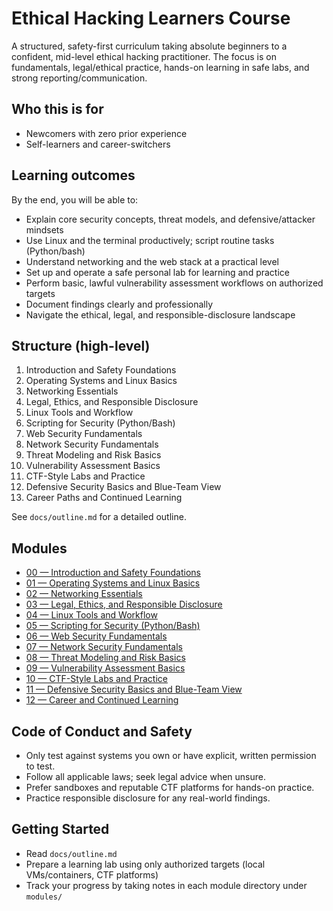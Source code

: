 # Ethical Hacking Learners Course

A structured, safety-first curriculum taking absolute beginners to a confident, mid-level ethical hacking practitioner. The focus is on fundamentals, legal/ethical practice, hands-on learning in safe labs, and strong reporting/communication.

## Who this is for
- Newcomers with zero prior experience
- Self-learners and career-switchers

## Learning outcomes
By the end, you will be able to:
- Explain core security concepts, threat models, and defensive/attacker mindsets
- Use Linux and the terminal productively; script routine tasks (Python/bash)
- Understand networking and the web stack at a practical level
- Set up and operate a safe personal lab for learning and practice
- Perform basic, lawful vulnerability assessment workflows on authorized targets
- Document findings clearly and professionally
- Navigate the ethical, legal, and responsible-disclosure landscape

## Structure (high-level)
1) Introduction and Safety Foundations
2) Operating Systems and Linux Basics
3) Networking Essentials
4) Legal, Ethics, and Responsible Disclosure
5) Linux Tools and Workflow
6) Scripting for Security (Python/Bash)
7) Web Security Fundamentals
8) Network Security Fundamentals
9) Threat Modeling and Risk Basics
10) Vulnerability Assessment Basics
11) CTF-Style Labs and Practice
12) Defensive Security Basics and Blue-Team View
13) Career Paths and Continued Learning

See `docs/outline.md` for a detailed outline.

## Modules
- [00 — Introduction and Safety Foundations](modules/00-introduction/README.md)
- [01 — Operating Systems and Linux Basics](modules/01-operating-systems/README.md)
- [02 — Networking Essentials](modules/02-networking/README.md)
- [03 — Legal, Ethics, and Responsible Disclosure](modules/03-legal-ethics/README.md)
- [04 — Linux Tools and Workflow](modules/04-linux-tools/README.md)
- [05 — Scripting for Security (Python/Bash)](modules/05-scripting-python/README.md)
- [06 — Web Security Fundamentals](modules/06-web-security-fundamentals/README.md)
- [07 — Network Security Fundamentals](modules/07-network-security-fundamentals/README.md)
- [08 — Threat Modeling and Risk Basics](modules/08-threat-modeling-risk/README.md)
- [09 — Vulnerability Assessment Basics](modules/09-vulnerability-assessment/README.md)
- [10 — CTF-Style Labs and Practice](modules/10-ctf-and-labs/README.md)
- [11 — Defensive Security Basics and Blue-Team View](modules/11-defensive-security-basics/README.md)
- [12 — Career and Continued Learning](modules/12-career-continued-learning/README.md)

## Code of Conduct and Safety
- Only test against systems you own or have explicit, written permission to test.
- Follow all applicable laws; seek legal advice when unsure.
- Prefer sandboxes and reputable CTF platforms for hands-on practice.
- Practice responsible disclosure for any real-world findings.

## Getting Started
- Read `docs/outline.md`
- Prepare a learning lab using only authorized targets (local VMs/containers, CTF platforms)
- Track your progress by taking notes in each module directory under `modules/`
